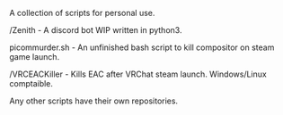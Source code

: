A collection of scripts for personal use.

/Zenith - A discord bot WIP written in python3.

picommurder.sh - An unfinished bash script to kill compositor on steam game launch.

/VRCEACKiller - Kills EAC after VRChat steam launch. Windows/Linux comptaible.


Any other scripts have their own repositories. 